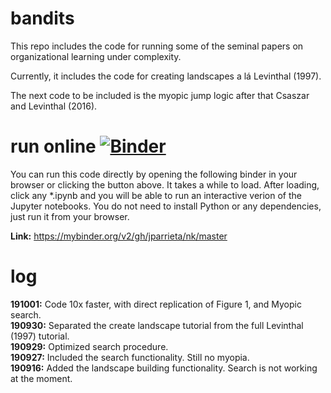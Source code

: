# bandits
This repo includes the code for running some of the seminal papers on organizational learning under complexity.    

Currently, it includes the code for creating landscapes a lá Levinthal (1997).

The next code to be included is the myopic jump logic after that Csaszar and Levinthal (2016).

# run online [![Binder](https://mybinder.org/badge_logo.svg)](https://mybinder.org/v2/gh/jparrieta/nk/master)
You can run this code directly by opening the following binder in your browser or clicking the button above.
It takes a while to load. After loading, click any \*.ipynb  and you will be able to run an interactive verion of the Jupyter notebooks. You do not need to install Python or any dependencies, just run it from your browser.

**Link:** https://mybinder.org/v2/gh/jparrieta/nk/master

# log  
  
**191001:** Code 10x faster, with direct replication of Figure 1, and Myopic search.  
**190930:** Separated the create landscape tutorial from the full Levinthal (1997) tutorial.  
**190929:** Optimized search procedure.  
**190927:** Included the search functionality. Still no myopia.  
**190916:** Added the landscape building functionality. Search is not working at the moment.
